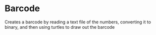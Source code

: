 # Barcode
Creates a barcode by reading a text file of the numbers, converting it to binary, and then using turtles to draw out the barcode
